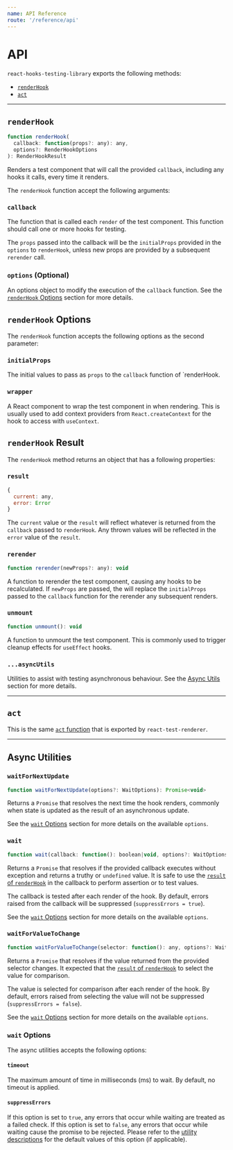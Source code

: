 ```yaml
---
name: API Reference
route: '/reference/api'
---
```


# API

`react-hooks-testing-library` exports the following methods:

- [`renderHook`](/reference/api#renderhook)
- [`act`](/reference/api#act)

---

## `renderHook`

```js
function renderHook(
  callback: function(props?: any): any,
  options?: RenderHookOptions
): RenderHookResult
```

Renders a test component that will call the provided `callback`, including any hooks it calls, every
time it renders.

The `renderHook` function accept the following arguments:

### `callback`

The function that is called each `render` of the test component. This function should call one or
more hooks for testing.

The `props` passed into the callback will be the `initialProps` provided in the `options` to
`renderHook`, unless new props are provided by a subsequent `rerender` call.

### `options` (Optional)

An options object to modify the execution of the `callback` function. See the
[`renderHook` Options](/reference/api#renderhook-options) section for more details.

## `renderHook` Options

The `renderHook` function accepts the following options as the second parameter:

### `initialProps`

The initial values to pass as `props` to the `callback` function of `renderHook.

### `wrapper`

A React component to wrap the test component in when rendering. This is usually used to add context
providers from `React.createContext` for the hook to access with `useContext`.

## `renderHook` Result

The `renderHook` method returns an object that has a following properties:

### `result`

```js
{
  current: any,
  error: Error
}
```

The `current` value or the `result` will reflect whatever is returned from the `callback` passed to
`renderHook`. Any thrown values will be reflected in the `error` value of the `result`.

### `rerender`

```js
function rerender(newProps?: any): void
```

A function to rerender the test component, causing any hooks to be recalculated. If `newProps` are
passed, the will replace the `initialProps` passed to the `callback` function for the rerender any
subsequent renders.

### `unmount`

```js
function unmount(): void
```

A function to unmount the test component. This is commonly used to trigger cleanup effects for
`useEffect` hooks.

### `...asyncUtils`

Utilities to assist with testing asynchronous behaviour. See the
[Async Utils](/reference/api#async-utils) section for more details.

---

## `act`

This is the same [`act` function](https://reactjs.org/docs/test-utils.html#act) that is exported by
`react-test-renderer`.

---

## Async Utilities

### `waitForNextUpdate`

```js
function waitForNextUpdate(options?: WaitOptions): Promise<void>
```

Returns a `Promise` that resolves the next time the hook renders, commonly when state is updated as
the result of an asynchronous update.

See the [`wait` Options](/reference/api#wait-options) section for more details on the available
`options`.

### `wait`

```js
function wait(callback: function(): boolean|void, options?: WaitOptions): Promise<void>
```

Returns a `Promise` that resolves if the provided callback executes without exception and returns a
truthy or `undefined` value. It is safe to use the [`result` of `renderHook`](/reference/api#result)
in the callback to perform assertion or to test values.

The callback is tested after each render of the hook. By default, errors raised from the callback
will be suppressed (`suppressErrors = true`).

See the [`wait` Options](/reference/api#wait-options) section for more details on the available
`options`.

### `waitForValueToChange`

```js
function waitForValueToChange(selector: function(): any, options?: WaitOptions): Promise<void>
```

Returns a `Promise` that resolves if the value returned from the provided selector changes. It
expected that the [`result` of `renderHook`](/reference/api#result) to select the value for
comparison.

The value is selected for comparison after each render of the hook. By default, errors raised from
selecting the value will not be suppressed (`suppressErrors = false`).

See the [`wait` Options](/reference/api#wait-options) section for more details on the available
`options`.

### `wait` Options

The async utilities accepts the following options:

#### `timeout`

The maximum amount of time in milliseconds (ms) to wait. By default, no timeout is applied.

#### `suppressErrors`

If this option is set to `true`, any errors that occur while waiting are treated as a failed check.
If this option is set to `false`, any errors that occur while waiting cause the promise to be
rejected. Please refer to the [utility descriptions](/reference/api#async-utilities) for the default
values of this option (if applicable).
